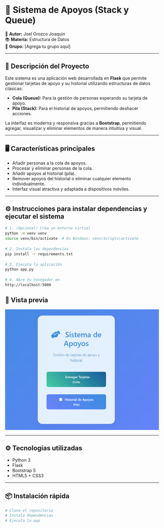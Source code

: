 # 🎨 Sistema de Apoyos (Stack y Queue)

👤 **Autor:** Joel Orozco Joaquin  
📚 **Materia:** Estructura de Datos  
👥 **Grupo:** [Agrega tu grupo aquí]

---

## 🚀 Descripción del Proyecto

Este sistema es una aplicación web desarrollada en **Flask** que permite gestionar tarjetas de apoyo y su historial utilizando estructuras de datos clásicas:

- **Cola (Queue):** Para la gestión de personas esperando su tarjeta de apoyo.
- **Pila (Stack):** Para el historial de apoyos, permitiendo deshacer acciones.

La interfaz es moderna y responsiva gracias a **Bootstrap**, permitiendo agregar, visualizar y eliminar elementos de manera intuitiva y visual.

---

## 🖥️ Características principales

- Añadir personas a la cola de apoyos.
- Procesar y eliminar personas de la cola.
- Añadir apoyos al historial (pila).
- Remover apoyos del historial o eliminar cualquier elemento individualmente.
- Interfaz visual atractiva y adaptada a dispositivos móviles.

---

## ⚙️ Instrucciones para instalar dependencias y ejecutar el sistema

```bash
# 1. (Opcional) Crea un entorno virtual
python -m venv venv
source venv/bin/activate  # En Windows: venv\Scripts\activate

# 2. Instala las dependencias
pip install -r requirements.txt

# 3. Ejecuta la aplicación
python app.py

# 4. Abre tu navegador en
http://localhost:5000
```
## 📸 Vista previa


![Interfaz de ejemplo](colasypila.png)

---

## ⚙️ Tecnologías utilizadas

- Python 3
- Flask
- Bootstrap 5
- HTML5 + CSS3

---

## 📦 Instalación rápida

```bash
# Clona el repositorio
# Instala dependencias
# Ejecuta la app
```


